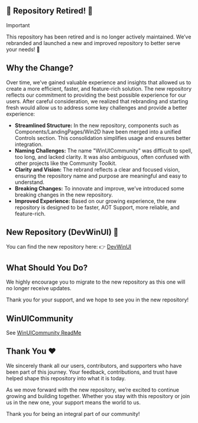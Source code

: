 ﻿## 🚀 Repository Retired! 🚀
> [!IMPORTANT]
> This repository has been retired and is no longer actively maintained. We’ve rebranded and launched a new and improved repository to better serve your needs! 🎉

## Why the Change?
Over time, we’ve gained valuable experience and insights that allowed us to create a more efficient, faster, and feature-rich solution. The new repository reflects our commitment to providing the best possible experience for our users.
After careful consideration, we realized that rebranding and starting fresh would allow us to address some key challenges and provide a better experience:

- **Streamlined Structure:** In the new repository, components such as Components/LandingPages/Win2D have been merged into a unified Controls section. This consolidation simplifies usage and ensures better integration.
- **Naming Challenges:** The name "WinUICommunity" was difficult to spell, too long, and lacked clarity. It was also ambiguous, often confused with other projects like the Community Toolkit.
- **Clarity and Vision:** The rebrand reflects a clear and focused vision, ensuring the repository name and purpose are meaningful and easy to understand.
- **Breaking Changes:** To innovate and improve, we’ve introduced some breaking changes in the new repository.
- **Improved Experience:** Based on our growing experience, the new repository is designed to be faster, AOT Support, more reliable, and feature-rich.

## New Repository (DevWinUI) 🚀
You can find the new repository here:
👉 [DevWinUI](https://github.com/ghost1372/DevWinUI)

## What Should You Do?
We highly encourage you to migrate to the new repository as this one will no longer receive updates.

Thank you for your support, and we hope to see you in the new repository!

## WinUICommunity
See [WinUICommunity ReadMe](WUC-README.md)

## Thank You ❤️
We sincerely thank all our users, contributors, and supporters who have been part of this journey. Your feedback, contributions, and trust have helped shape this repository into what it is today.

As we move forward with the new repository, we’re excited to continue growing and building together. Whether you stay with this repository or join us in the new one, your support means the world to us.

Thank you for being an integral part of our community!
